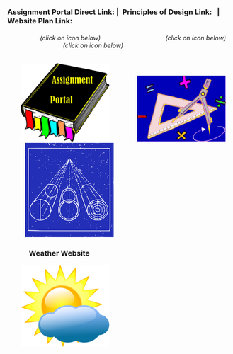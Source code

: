 ### Assignment Portal Direct Link: | &nbsp;Principles of Design Link: &nbsp; |&emsp; Website Plan Link:

###### &nbsp; &emsp; &nbsp; &emsp; &emsp; &nbsp;(click on icon below) &nbsp; &nbsp; &nbsp; &emsp; &nbsp; &emsp; &emsp; &nbsp; &nbsp; &nbsp; &nbsp; &emsp; &nbsp; (click on icon below) &nbsp; &emsp; &nbsp; &emsp; &emsp; &nbsp; &nbsp; &nbsp; &nbsp; &emsp; &emsp;(click on icon below)                                                              

&nbsp; &emsp; &nbsp;[<img src="sources/assignment_portal_icon_link.png" width="200">](https://jmmonjeremy.github.io/)
&nbsp; &emsp; &nbsp; &emsp; &nbsp; [<img src="sources/design_principles_icon_link.png" width="200">](https://jmmonjeremy.github.io/design-principles.html) 
&nbsp; &emsp; &nbsp; &emsp;[<img src="sources/site_plan_icon_link.png" width="200">](https://jmmonjeremy.github.io/lesson2/index.html)

### &emsp; &nbsp; &emsp; Weather Website
&nbsp; &emsp; &nbsp;[<img src="sources/the_weather_chatter_communinty_icon_link.png" width="200">](https://jmmonjeremy.github.io/weather/preston.html)
